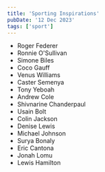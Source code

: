 ```yaml
---
title: 'Sporting Inspirations'
pubDate: '12 Dec 2023'
tags: ['sport']
---
```


* Roger Federer
* Ronnie O'Sullivan
* Simone Biles
* Coco Gauff
* Venus Williams
* Caster Semenya
* Tony Yeboah
* Andrew Cole
* Shivnarine Chanderpaul
* Usain Bolt
* Colin Jackson
* Denise Lewis
* Michael Johnson
* Surya Bonaly
* Eric Cantona
* Jonah Lomu
* Lewis Hamilton